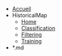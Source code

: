 - [Accueil](index.md)
- HistoricalMap
    - [Home](historicalmap/Home.md)
    - [Classification](historicalmap/Classification.md)
    - [Filtering](historicalmap/Filtering.md)
    - [Training](historicalmap/Training.md)
- *.md
